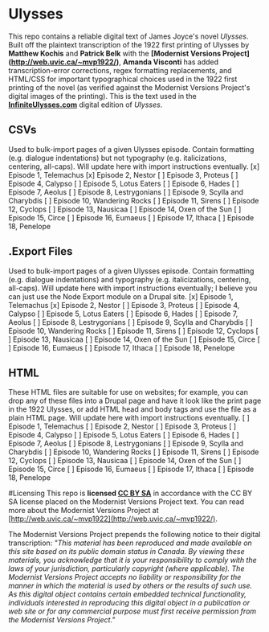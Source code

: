 Ulysses
=======
This repo contains a reliable digital text of James Joyce's novel *Ulysses*. Built off the plaintext transcription of the 1922 first printing of Ulysses by **Matthew Kochis** and **Patrick Belk** with the **[Modernist Versions Project] (http://web.uvic.ca/~mvp1922/)**, **Amanda Visconti** has added transcription-error corrections, regex formatting replacements, and HTML/CSS for important typographical choices used in the 1922 first printing of the novel (as verified against the Modernist Versions Project's digital images of the printing). This is the text used in the **[InfiniteUlysses.com](http://www.InfiniteUlysses.com)** digital edition of *Ulysses*.

## CSVs
Used to bulk-import pages of a given Ulysses episode. Contain formatting (e.g. dialogue indentations) but not typography (e.g. italicizations, centering, all-caps). Will update here with import instructions eventually.
[x] Episode 1, Telemachus
[x] Episode 2, Nestor
[ ] Episode 3, Proteus
[ ] Episode 4, Calypso
[ ] Episode 5, Lotus Eaters
[ ] Episode 6, Hades
[ ] Episode 7, Aeolus
[ ] Episode 8, Lestrygonians
[ ] Episode 9, Scylla and Charybdis
[ ] Episode 10, Wandering Rocks
[ ] Episode 11, Sirens
[ ] Episode 12, Cyclops
[ ] Episode 13, Nausicaa
[ ] Episode 14, Oxen of the Sun
[ ] Episode 15, Circe
[ ] Episode 16, Eumaeus
[ ] Episode 17, Ithaca
[ ] Episode 18, Penelope

## .Export Files
Used to bulk-import pages of a given Ulysses episode. Contain formatting (e.g. dialogue indentations) and typography (e.g. italicizations, centering, all-caps). Will update here with import instructions eventually; I believe you can just use the Node Export module on a Drupal site.
[x] Episode 1, Telemachus
[x] Episode 2, Nestor
[ ] Episode 3, Proteus
[ ] Episode 4, Calypso
[ ] Episode 5, Lotus Eaters
[ ] Episode 6, Hades
[ ] Episode 7, Aeolus
[ ] Episode 8, Lestrygonians
[ ] Episode 9, Scylla and Charybdis
[ ] Episode 10, Wandering Rocks
[ ] Episode 11, Sirens
[ ] Episode 12, Cyclops
[ ] Episode 13, Nausicaa
[ ] Episode 14, Oxen of the Sun
[ ] Episode 15, Circe
[ ] Episode 16, Eumaeus
[ ] Episode 17, Ithaca
[ ] Episode 18, Penelope

## HTML
These HTML files are suitable for use on websites; for example, you can drop any of these files into a Drupal page and have it look like the print page in the 1922 Ulysses, or add HTML head and body tags and use the file as a plain HTML page. Will update here with import instructions eventually.
[ ] Episode 1, Telemachus
[ ] Episode 2, Nestor
[ ] Episode 3, Proteus
[ ] Episode 4, Calypso
[ ] Episode 5, Lotus Eaters
[ ] Episode 6, Hades
[ ] Episode 7, Aeolus
[ ] Episode 8, Lestrygonians
[ ] Episode 9, Scylla and Charybdis
[ ] Episode 10, Wandering Rocks
[ ] Episode 11, Sirens
[ ] Episode 12, Cyclops
[ ] Episode 13, Nausicaa
[ ] Episode 14, Oxen of the Sun
[ ] Episode 15, Circe
[ ] Episode 16, Eumaeus
[ ] Episode 17, Ithaca
[ ] Episode 18, Penelope

#Licensing
This repo is **licensed [CC BY SA](https://creativecommons.org/licenses/by-nc-sa/3.0/)** in accordance with the CC BY SA license placed on the Modernist Versions Project text. You can read more about the Modernist Versions Project at [http://web.uvic.ca/~mvp1922](http://web.uvic.ca/~mvp1922/). 

The Modernist Versions Project prepends the following notice to their digital transcription:
*"This material has been reproduced and made available on this site based on its public domain status in Canada. By viewing these materials, you acknowledge that it is your responsibility to comply with the laws of your jurisdiction, particularly copyright (where applicable). The Modernist Versions Project accepts no liability or responsibility for the manner in which the material is used by others or the results of such use. As this digital object contains certain embedded technical functionality, individuals interested in reproducing this digital object in a publication or web site or for any commercial purpose must first receive permission from the Modernist Versions Project."*
